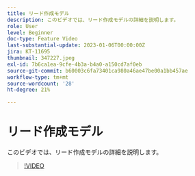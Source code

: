 ```yaml
---
title: リード作成モデル
description: このビデオでは、リード作成モデルの詳細を説明します。
role: User
level: Beginner
doc-type: Feature Video
last-substantial-update: 2023-01-06T00:00:00Z
jira: KT-11695
thumbnail: 347227.jpeg
exl-id: 7b6ca1ea-9cfe-4b3a-b4a0-a150cd7af0eb
source-git-commit: b60003c6fa73401ca980a46ae47be00a1bb457ae
workflow-type: tm+mt
source-wordcount: '28'
ht-degree: 21%

---
```


# リード作成モデル

このビデオでは、リード作成モデルの詳細を説明します。

>[!VIDEO](https://video.tv.adobe.com/v/347227/?quality=12&learn=on)

